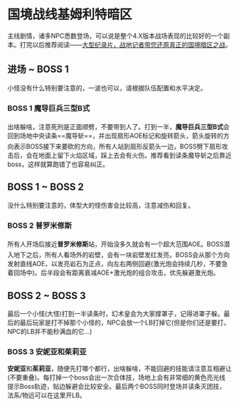 # 国境战线基姆利特暗区

主线剧情，诸多NPC悉数登场，可以说是整个4.X版本战场表现的比较好的一个副本。打完以后推荐阅读——[大型纪录片，战地记者带您还原真正的国境暗区之战](https://bbs.nga.cn/read.php?tid=17989614)。

## 进场 ~ BOSS 1 

 小怪没有什么特别要注意的，一波也可以，请根据队伍配置和水平决定。

### BOSS 1 魔导巨兵三型B式
出啥躲啥，<img class="no-zoom sm-icon" :src="$withBase('/images/jobs/tank.png')" height="20">注意死刑是正面顺劈，不要带到人了。打到一半，**魔导巨兵三型B式**会回到场地中央读条==魔导斩==，并出现扇形AOE标记和旋转箭头，箭头旋转的方向表示BOSS接下来要砍的方向，<img class="no-zoom sm-icon" :src="$withBase('/images/jobs/tank.png')" height="20"><img class="no-zoom sm-icon" :src="$withBase('/images/jobs/healer.png')" height="20"><img class="no-zoom sm-icon" :src="$withBase('/images/jobs/dps.png')" height="20">所有人站到扇形反箭头一边，BOSS劈下扇形攻击后，会在地面上留下火焰区域，踩上去会有火伤。推荐看到读条魔导斩之后靠近boss，这样就算跑错了也容易纠正。

## BOSS 1 ~ BOSS 2 

没什么特别要注意的，体型大的怪伤害会比较高，注意减伤和回复。

### BOSS 2 普罗米修斯
<img class="no-zoom sm-icon" :src="$withBase('/images/jobs/tank.png')" height="20"><img class="no-zoom sm-icon" :src="$withBase('/images/jobs/healer.png')" height="20"><img class="no-zoom sm-icon" :src="$withBase('/images/jobs/dps.png')" height="20">所有人开场后接近**普罗米修斯**站，开始没多久就会有一个超大范围AOE。BOSS潜入地下之后，<img class="no-zoom sm-icon" :src="$withBase('/images/jobs/tank.png')" height="20"><img class="no-zoom sm-icon" :src="$withBase('/images/jobs/healer.png')" height="20"><img class="no-zoom sm-icon" :src="$withBase('/images/jobs/dps.png')" height="20">所有人看场外的岩壁，会有一块岩壁发红发亮，BOSS会从那个方向发射直线AOE，以发亮岩石为正点，向左右两侧回避(激光炮会持续几秒，不要急着回场中)。后半段会有距离衰减AOE+激光炮的组合攻击，优先躲避激光炮。 

## BOSS 2 ~ BOSS 3 

最后一个小怪(大怪)打到一半读条时，幻术皇会为大家撑罩子，记得进罩子躲。最后的最后玩家是打不掉那个小怪的，NPC会放一个LB打掉它(但是你们还是要打，NPC的LB并不能秒满血的它…)

### BOSS 3 安妮亚和茱莉亚

**安妮亚**和**茱莉亚**，随便先打哪个都行，出啥躲啥，不能回避的技能请注意互相避让(不要重叠)。每打掉一个boss会出一次合体技，场地上会有非常细的黄色亮光线 提示Boss轨迹，贴边躲避会比较安全。最后两个BOSS同时登场并读条灭团技，法系/物远可以在这里开LB。 